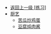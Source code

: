 - [返回上一级 [练习]](笔记/练习/)
- [厨艺](笔记/练习/厨艺/)
  - [苦瓜炒鸡蛋](笔记/练习/厨艺/苦瓜炒鸡蛋.md)
  - [豆腐炖肉酱](笔记/练习/厨艺/豆腐炖肉酱.md)
